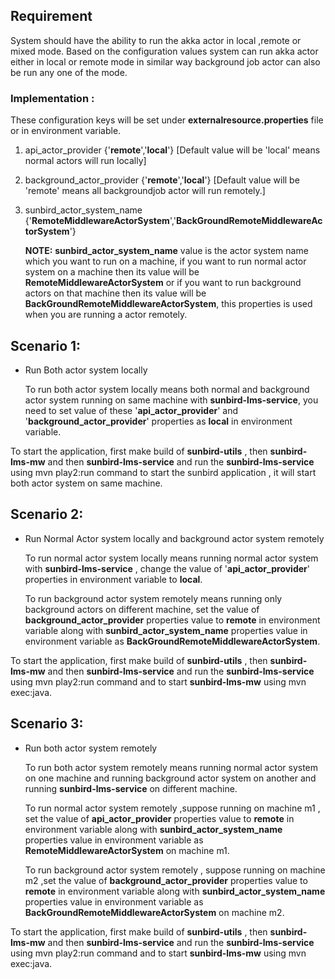 
## Requirement

System should have the ability to run the akka actor in local ,remote or mixed mode. Based on the configuration values system can run akka actor either in local or remote mode in similar way background job actor can also be run any one of the mode. 

### Implementation : 
   
  These configuration keys will be set under **externalresource.properties** file or in environment variable.
     
   1.  api_actor_provider {'**remote**','**local**'} [Default value will be 'local' means normal actors will run locally]
   2.  background_actor_provider {'**remote**','**local**'} [Default value will be 'remote' means all backgroundjob actor will run remotely.]
   3. sunbird_actor_system_name {'**RemoteMiddlewareActorSystem**','**BackGroundRemoteMiddlewareActorSystem**'} 

        **NOTE:**  **sunbird_actor_system_name** value is the actor system name which you want to run on a machine, if you want to run normal actor system on a machine then its value will be **RemoteMiddlewareActorSystem** or if you want to run background actors on that machine then its value will be **BackGroundRemoteMiddlewareActorSystem**, this properties is used when you are running a actor remotely.

## Scenario 1:
   * Run Both actor system locally

        To run both actor system locally means both normal and background actor system running on same machine with **sunbird-lms-service**, you need to set value of these '**api_actor_provider**' and '**background_actor_provider**' properties as **local** in environment variable.

To start the application, first make build of **sunbird-utils** , then **sunbird-lms-mw** and then **sunbird-lms-service** 
 and run the **sunbird-lms-service** using mvn play2:run command to start the sunbird application , it will start both actor system on same machine.


## Scenario 2:
   * Run Normal Actor system locally and background actor system remotely

     To run normal actor system locally means running normal actor system with **sunbird-lms-service** , change the value of '**api_actor_provider**' properties in environment variable to **local**.

     To run background actor system remotely means running only background actors on different machine, set the value of **background_actor_provider** properties value to **remote**  in environment variable along with **sunbird_actor_system_name** properties value in environment variable as **BackGroundRemoteMiddlewareActorSystem**.



To start the application, first make build of **sunbird-utils** , then **sunbird-lms-mw** and then **sunbird-lms-service** 
 and run the **sunbird-lms-service** using mvn play2:run command and to start **sunbird-lms-mw** using mvn exec:java.


## Scenario 3:
   * Run both actor system remotely

      To run both actor system remotely means running normal actor system on one machine and running background actor system on another and running **sunbird-lms-service** on different machine.

      To run normal actor system remotely ,suppose running on machine m1 , set the value of **api_actor_provider** properties value to **remote**  in environment variable along with **sunbird_actor_system_name** properties value in environment variable as **RemoteMiddlewareActorSystem** on machine m1.

      To run background actor system remotely , suppose running on machine m2 ,set the value of **background_actor_provider** properties value to **remote**  in environment variable along with **sunbird_actor_system_name** properties value in environment variable as **BackGroundRemoteMiddlewareActorSystem** on machine m2. 

To start the application, first make build of **sunbird-utils** , then **sunbird-lms-mw** and then **sunbird-lms-service** 
 and run the **sunbird-lms-service** using mvn play2:run command and to start **sunbird-lms-mw** using mvn exec:java.
